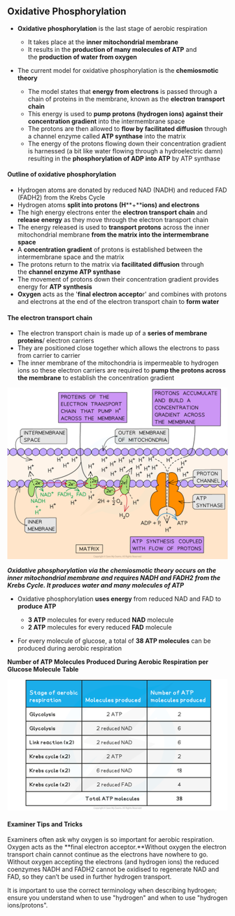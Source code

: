 ## Oxidative Phosphorylation

* **Oxidative phosphorylation** is the last stage of aerobic respiration

  + It takes place at the **inner mitochondrial membrane**
  + It results in the **production of many molecules of ATP** and the **production of water from oxygen**
* The current model for oxidative phosphorylation is the **chemiosmotic theory**

  + The model states that **energy from electrons** is passed through a chain of proteins in the membrane, known as the **electron transport chain**
  + This energy is used to **pump protons (hydrogen ions) against their concentration gradient** into the intermembrane space
  + The protons are then allowed to **flow by facilitated diffusion** through a channel enzyme called **ATP synthase** into the matrix
  + The energy of the protons flowing down their concentration gradient is harnessed (a bit like water flowing through a hydroelectric damn) resulting in the **phosphorylation of ADP into ATP** by ATP synthase

#### Outline of oxidative phosphorylation

* Hydrogen atoms are donated by reduced NAD (NADH) and reduced FAD (FADH2) from the Krebs Cycle
* Hydrogen atoms **split into protons (H****+****ions) and electrons**
* The high energy electrons enter the **electron transport chain** and **release energy** as they move through the electron transport chain
* The energy released is used to **transport protons** across the inner mitochondrial membrane **from the matrix into the intermembrane space**
* A **concentration gradient** of protons is established between the intermembrane space and the matrix
* The protons return to the matrix via **facilitated diffusion** through the **channel enzyme ATP synthase**
* The movement of protons down their concentration gradient provides energy for **ATP synthesis**
* **Oxygen** acts as the '**final electron accepto**r' and combines with protons and electrons at the end of the electron transport chain to **form water**

#### The electron transport chain

* The electron transport chain is made up of a **series of membrane proteins**/ electron carriers
* They are positioned close together which allows the electrons to pass from carrier to carrier
* The inner membrane of the mitochondria is impermeable to hydrogen ions so these electron carriers are required to **pump the protons across the membrane** to establish the concentration gradient

![ETC Structure](ETC-Structure.png)

***Oxidative phosphorylation via the chemiosmotic theory occurs on the inner mitochondrial membrane and requires NADH and FADH******2*** ***from the Krebs Cycle. It produces water and many molecules of ATP***

* Oxidative phosphorylation **uses energy** from reduced NAD and FAD to **produce ATP**

  + **3 ATP** molecules for every reduced **NAD** molecule
  + **2 ATP** molecules for every reduced **FAD** molecule
* For every molecule of glucose, a total of **38 ATP molecules** can be produced during aerobic respiration

**Number of ATP Molecules Produced During Aerobic Respiration per Glucose Molecule Table**

![respiration-products-table](respiration-products-table.png)

#### Examiner Tips and Tricks

Examiners often ask why oxygen is so important for aerobic respiration. Oxygen acts as the **final electron acceptor.**Without oxygen the electron transport chain cannot continue as the electrons have nowhere to go. Without oxygen accepting the electrons (and hydrogen ions) the reduced coenzymes NADH and FADH2 cannot be oxidised to regenerate NAD and FAD, so they can’t be used in further hydrogen transport.

It is important to use the correct terminology when describing hydrogen; ensure you understand when to use "hydrogen" and when to use "hydrogen ions/protons".
